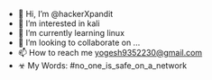 - 👋 Hi, I’m @hackerXpandit
- 👀 I’m interested in kali
- 🌱 I’m currently learning linux
- 💞️ I’m looking to collaborate on ...
- 📫 How to reach me yogesh9352230@gmail.com
- ☣ My Words: #no_one_is_safe_on_a_network
<!---
hackerXpandit/hackerXpandit is a ✨ special ✨ repository because its `README.md` (this file) appears on your GitHub profile.
You can click the Preview link to take a look at your changes.
--->
